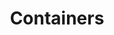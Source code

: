 ---
title: "Containers"
description: "This section provides an introduction to containers, their architecture, and how they are used in modern software development."
banner: "98e16360-a366-4b78-8e0a-031da07fdacb/images/exoscale-icon.svg"
weight: 2
tags: [docker, containers, deployment]
level: [intermediate]
categories: [exoscale,kubernetes]
---